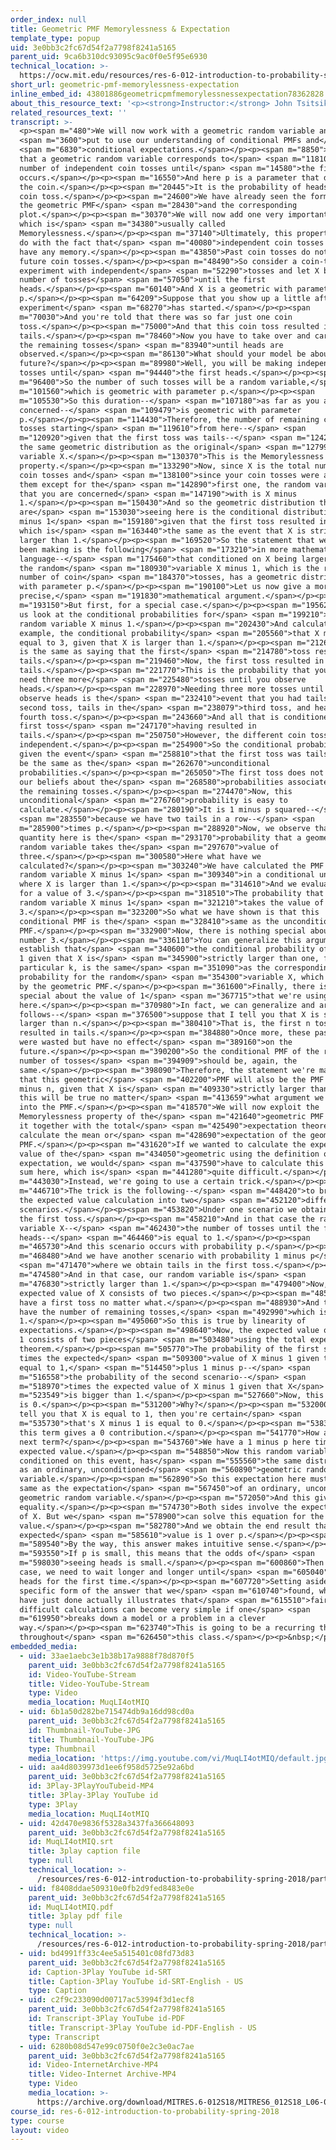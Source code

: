 ```yaml
---
order_index: null
title: Geometric PMF Memorylessness & Expectation
template_type: popup
uid: 3e0bb3c2fc67d54f2a7798f8241a5165
parent_uid: 9ca6b310dc93095c9ac0f0e5f95e6930
technical_location: >-
  https://ocw.mit.edu/resources/res-6-012-introduction-to-probability-spring-2018/part-i-the-fundamentals/geometric-pmf-memorylessness-expectation
short_url: geometric-pmf-memorylessness-expectation
inline_embed_id: 43801886geometricpmfmemorylessnessexpectation78362828
about_this_resource_text: '<p><strong>Instructor:</strong> John Tsitsiklis</p>'
related_resources_text: ''
transcript: >-
  <p><span m="480">We will now work with a geometric random variable and</span>
  <span m="3600">put to use our understanding of conditional PMFs and</span>
  <span m="6830">conditional expectations.</span></p><p><span m="8850">Remember
  that a geometric random variable corresponds to</span> <span m="11810">the
  number of independent coin tosses until</span> <span m="14580">the first head
  occurs.</span></p><p><span m="16550">And here p is a parameter that describes
  the coin.</span></p><p><span m="20445">It is the probability of heads at each
  coin toss.</span></p><p><span m="24600">We have already seen the formula for
  the geometric PMF</span> <span m="28430">and the corresponding
  plot.</span></p><p><span m="30370">We will now add one very important property
  which is</span> <span m="34380">usually called
  Memorylessness.</span></p><p><span m="37140">Ultimately, this property has to
  do with the fact that</span> <span m="40080">independent coin tosses do not
  have any memory.</span></p><p><span m="43850">Past coin tosses do not affect
  future coin tosses.</span></p><p><span m="48490">So consider a coin-tossing
  experiment with independent</span> <span m="52290">tosses and let X be the
  number of tosses</span> <span m="57050">until the first
  heads.</span></p><p><span m="60140">And X is a geometric with parameter
  p.</span></p><p><span m="64209">Suppose that you show up a little after the
  experiment</span> <span m="68270">has started.</span></p><p><span
  m="70030">And you're told that there was so far just one coin
  toss.</span></p><p><span m="75000">And that this coin toss resulted in
  tails.</span></p><p><span m="78460">Now you have to take over and carry out
  the remaining tosses</span> <span m="83940">until heads are
  observed.</span></p><p><span m="86130">What should your model be about the
  future?</span></p><p><span m="89980">Well, you will be making independent coin
  tosses until</span> <span m="94440">the first heads.</span></p><p><span
  m="96400">So the number of such tosses will be a random variable,</span> <span
  m="101560">which is geometric with parameter p.</span></p><p><span
  m="105530">So this duration--</span> <span m="107180">as far as you are
  concerned--</span> <span m="109479">is geometric with parameter
  p.</span></p><p><span m="114430">Therefore, the number of remaining coin
  tosses starting</span> <span m="119610">from here--</span> <span
  m="120920">given that the first toss was tails--</span> <span m="124200">has
  the same geometric distribution as the original</span> <span m="127990">random
  variable X.</span></p><p><span m="130370">This is the Memorylessness
  property.</span></p><p><span m="133290">Now, since X is the total number of
  coin tosses and</span> <span m="138100">since your coin tosses were all of
  them except for the</span> <span m="142890">first one, the random variable
  that you are concerned</span> <span m="147190">with is X minus
  1.</span></p><p><span m="150430">And so the geometric distribution that you
  are</span> <span m="153030">seeing here is the conditional distribution of X
  minus 1</span> <span m="159180">given that the first toss resulted in tails,
  which is</span> <span m="163440">the same as the event that X is strictly
  larger than 1.</span></p><p><span m="169520">So the statement that we have
  been making is the following</span> <span m="173210">in more mathematical
  language--</span> <span m="175460">that conditioned on X being larger than 1,
  the random</span> <span m="180930">variable X minus 1, which is the remaining
  number of coin</span> <span m="184370">tosses, has a geometric distribution
  with parameter p.</span></p><p><span m="190100">Let us now give a more
  precise,</span> <span m="191830">mathematical argument.</span></p><p><span
  m="193150">But first, for a special case.</span></p><p><span m="195620">Let's
  us look at the conditional probabilities for</span> <span m="199210">the
  random variable X minus 1.</span></p><p><span m="202430">And calculate, for
  example, the conditional probability</span> <span m="205560">that X minus 1 is
  equal to 3, given that X is larger than 1.</span></p><p><span m="212610">Which
  is the same as saying that the first</span> <span m="214780">toss resulted in
  tails.</span></p><p><span m="219460">Now, the first toss resulted in
  tails.</span></p><p><span m="221770">This is the probability that you will
  need three more</span> <span m="225480">tosses until you observe
  heads.</span></p><p><span m="228970">Needing three more tosses until you
  observe heads is the</span> <span m="232410">event that you had tails in the
  second toss, tails in the</span> <span m="238079">third toss, and heads in the
  fourth toss.</span></p><p><span m="243660">And all that is conditioned on the
  first toss</span> <span m="247170">having resulted in
  tails.</span></p><p><span m="250750">However, the different coin tosses are
  independent.</span></p><p><span m="254900">So the conditional probabilities,
  given the event</span> <span m="258810">that the first toss was tails should
  be the same as the</span> <span m="262670">unconditional
  probabilities.</span></p><p><span m="265050">The first toss does not change
  our beliefs about the</span> <span m="268580">probabilities associated with
  the remaining tosses.</span></p><p><span m="274470">Now, this
  unconditional</span> <span m="276760">probability is easy to
  calculate.</span></p><p><span m="280190">It is 1 minus p squared--</span>
  <span m="283550">because we have two tails in a row--</span> <span
  m="285900">times p.</span></p><p><span m="288920">Now, we observe that this
  quantity here is the</span> <span m="293170">probability that a geometric
  random variable takes the</span> <span m="297670">value of
  three.</span></p><p><span m="300580">Here what have we
  calculated?</span></p><p><span m="303240">We have calculated the PMF of the
  random variable X minus 1</span> <span m="309340">in a conditional universe
  where X is larger than 1.</span></p><p><span m="314610">And we evaluated it
  for a value of 3.</span></p><p><span m="318510">The probability that our
  random variable X minus 1</span> <span m="321210">takes the value of
  3.</span></p><p><span m="323200">So what we have shown is that this
  conditional PMF is the</span> <span m="328410">same as the unconditional
  PMF.</span></p><p><span m="332900">Now, there is nothing special about the
  number 3.</span></p><p><span m="336110">You can generalize this argument and
  establish that</span> <span m="340600">the conditional probability of X minus
  1 given that X is</span> <span m="345900">strictly larger than one, for any
  particular k, is the same</span> <span m="351090">as the corresponding
  probability for the random</span> <span m="354300">variable X, which is given
  by the geometric PMF.</span></p><p><span m="361600">Finally, there is nothing
  special about the value of 1</span> <span m="367715">that we're using
  here.</span></p><p><span m="370980">In fact, we can generalize and argue as
  follows--</span> <span m="376500">suppose that I tell you that X is strictly
  larger than n.</span></p><p><span m="380410">That is, the first n tosses
  resulted in tails.</span></p><p><span m="384880">Once more, these past tosses
  were wasted but have no effect</span> <span m="389160">on the
  future.</span></p><p><span m="390200">So the conditional PMF of the remaining
  number of tosses</span> <span m="394909">should be, again, the
  same.</span></p><p><span m="398090">Therefore, the statement we're making is
  that this geometric</span> <span m="402200">PMF will also be the PMF of X
  minus n, given that X is</span> <span m="409330">strictly larger than n, and
  this will be true no matter</span> <span m="413659">what argument we plug-in
  into the PMF.</span></p><p><span m="418570">We will now exploit the
  Memorylessness property of the</span> <span m="421640">geometric PMF and use
  it together with the total</span> <span m="425490">expectation theorem to
  calculate the mean or</span> <span m="428690">expectation of the geometric
  PMF.</span></p><p><span m="431620">If we wanted to calculate the expected
  value of the</span> <span m="434050">geometric using the definition of the
  expectation, we would</span> <span m="437590">have to calculate this infinite
  sum here, which is</span> <span m="441280">quite difficult.</span></p><p><span
  m="443030">Instead, we're going to use a certain trick.</span></p><p><span
  m="446710">The trick is the following--</span> <span m="448420">to break down
  the expected value calculation into two</span> <span m="452120">different
  scenarios.</span></p><p><span m="453820">Under one scenario we obtain heads in
  the first toss.</span></p><p><span m="458210">And in that case the random
  variable X--</span> <span m="462430">the number of tosses until the first
  heads--</span> <span m="464460">is equal to 1.</span></p><p><span
  m="465730">And this scenario occurs with probability p.</span></p><p><span
  m="468480">And we have another scenario with probability 1 minus p</span>
  <span m="471470">where we obtain tails in the first toss.</span></p><p><span
  m="474580">And in that case, our random variable is</span> <span
  m="476830">strictly larger than 1.</span></p><p><span m="479400">Now, the
  expected value of X consists of two pieces.</span></p><p><span m="485340">We
  have a first toss no matter what.</span></p><p><span m="488930">And then we
  have the number of remaining tosses,</span> <span m="492990">which is X minus
  1.</span></p><p><span m="495060">So this is true by linearity of
  expectations.</span></p><p><span m="498640">Now, the expected value of X minus
  1 consists of two pieces</span> <span m="503480">using the total expectation
  theorem.</span></p><p><span m="505770">The probability of the first scenario
  times the expected</span> <span m="509300">value of X minus 1 given that X is
  equal to 1,</span> <span m="514450">plus 1 minus p--</span> <span
  m="516558">the probability of the second scenario--</span> <span
  m="518970">times the expected value of X minus 1 given that X</span> <span
  m="523549">is bigger than 1.</span></p><p><span m="527660">Now, this term here
  is 0.</span></p><p><span m="531200">Why?</span></p><p><span m="532000">If I
  tell you that X is equal to 1, then you're certain</span> <span
  m="535730">that's X minus 1 is equal to 0.</span></p><p><span m="538350">So
  this term gives a 0 contribution.</span></p><p><span m="541770">How about the
  next term?</span></p><p><span m="543760">We have a 1 minus p here times this
  expected value.</span></p><p><span m="548850">Now this random variable,
  conditioned on this event, has</span> <span m="555560">the same distribution
  as an ordinary, unconditioned</span> <span m="560890">geometric random
  variable.</span></p><p><span m="562890">So this expectation here must be the
  same as the expectation</span> <span m="567450">of an ordinary, unconditioned,
  geometric random variable.</span></p><p><span m="572050">And this gives us an
  equality.</span></p><p><span m="574730">Both sides involve the expected value
  of X. But we</span> <span m="578900">can solve this equation for the expected
  value.</span></p><p><span m="582780">And we obtain the end result that the
  expected</span> <span m="585610">value is 1 over p.</span></p><p><span
  m="589540">By the way, this answer makes intuitive sense.</span></p><p><span
  m="593550">If p is small, this means that the odds of</span> <span
  m="598030">seeing heads is small.</span></p><p><span m="600860">Then in that
  case, we need to wait longer and longer until</span> <span m="605040">we see
  heads for the first time.</span></p><p><span m="607720">Setting aside the
  specific form of the answer that we</span> <span m="610740">found, what we
  have just done actually illustrates that</span> <span m="615510">fairly
  difficult calculations can become very simple if one</span> <span
  m="619950">breaks down a model or a problem in a clever
  way.</span></p><p><span m="623740">This is going to be a recurring theme
  throughout</span> <span m="626450">this class.</span></p><p>&nbsp;</p>
embedded_media:
  - uid: 33ae1aebc3e1b38b17a9888f78d870f5
    parent_uid: 3e0bb3c2fc67d54f2a7798f8241a5165
    id: Video-YouTube-Stream
    title: Video-YouTube-Stream
    type: Video
    media_location: MuqLI4otMIQ
  - uid: 6b1a50d282be715474db9a16dd98cd0a
    parent_uid: 3e0bb3c2fc67d54f2a7798f8241a5165
    id: Thumbnail-YouTube-JPG
    title: Thumbnail-YouTube-JPG
    type: Thumbnail
    media_location: 'https://img.youtube.com/vi/MuqLI4otMIQ/default.jpg'
  - uid: aa4d8039973d1ee6f958d5725e92a6bd
    parent_uid: 3e0bb3c2fc67d54f2a7798f8241a5165
    id: 3Play-3PlayYouTubeid-MP4
    title: 3Play-3Play YouTube id
    type: 3Play
    media_location: MuqLI4otMIQ
  - uid: 42d470e9836f5328a3437fa366648093
    parent_uid: 3e0bb3c2fc67d54f2a7798f8241a5165
    id: MuqLI4otMIQ.srt
    title: 3play caption file
    type: null
    technical_location: >-
      /resources/res-6-012-introduction-to-probability-spring-2018/part-i-the-fundamentals/geometric-pmf-memorylessness-expectation/MuqLI4otMIQ.srt
  - uid: f8408ddae509310e0fb2d9fed8483e0e
    parent_uid: 3e0bb3c2fc67d54f2a7798f8241a5165
    id: MuqLI4otMIQ.pdf
    title: 3play pdf file
    type: null
    technical_location: >-
      /resources/res-6-012-introduction-to-probability-spring-2018/part-i-the-fundamentals/geometric-pmf-memorylessness-expectation/MuqLI4otMIQ.pdf
  - uid: bd4991ff33c4ee5a515401c08fd73d83
    parent_uid: 3e0bb3c2fc67d54f2a7798f8241a5165
    id: Caption-3Play YouTube id-SRT
    title: Caption-3Play YouTube id-SRT-English - US
    type: Caption
  - uid: c2f9c233090d00717ac53994f3d1ecf8
    parent_uid: 3e0bb3c2fc67d54f2a7798f8241a5165
    id: Transcript-3Play YouTube id-PDF
    title: Transcript-3Play YouTube id-PDF-English - US
    type: Transcript
  - uid: 6280b08d547e99c0750f0e2c3e0ac7ae
    parent_uid: 3e0bb3c2fc67d54f2a7798f8241a5165
    id: Video-InternetArchive-MP4
    title: Video-Internet Archive-MP4
    type: Video
    media_location: >-
      https://archive.org/download/MITRES.6-012S18/MITRES6_012S18_L06-06_300k.mp4
course_id: res-6-012-introduction-to-probability-spring-2018
type: course
layout: video
---
```

